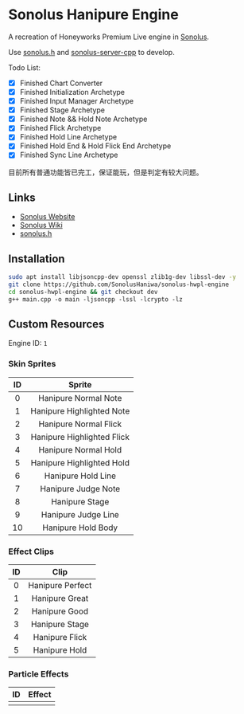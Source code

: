 # Sonolus Hanipure Engine

A recreation of Honeyworks Premium Live engine in [Sonolus](https://sonolus.com).

Use [sonolus.h](https://github.com/SonolusHaniwa/sonolus.h) and [sonolus-server-cpp](https://github.com/SonolusHaniwa/sonolus-server-cpp) to develop.

Todo List:

- [x] Finished Chart Converter
- [x] Finished Initialization Archetype
- [x] Finished Input Manager Archetype
- [x] Finished Stage Archetype
- [x] Finished Note && Hold Note Archetype
- [x] Finished Flick Archetype
- [x] Finished Hold Line Archetype
- [x] Finished Hold End & Hold Flick End Archetype
- [x] Finished Sync Line Archetype

目前所有普通功能皆已完工，保证能玩，但是判定有较大问题。

## Links

- [Sonolus Website](https://sonolus.com) 
- [Sonolus Wiki](https://github.com/NonSpicyBurrito/sonolus-wiki)
- [sonolus.h](https://github.com/SonolusHaniwa/sonolus.h)

## Installation

```bash
sudo apt install libjsoncpp-dev openssl zlib1g-dev libssl-dev -y
git clone https://github.com/SonolusHaniwa/sonolus-hwpl-engine
cd sonolus-hwpl-engine && git checkout dev
g++ main.cpp -o main -ljsoncpp -lssl -lcrypto -lz
```

## Custom Resources

Engine ID: `1`

### Skin Sprites

|ID|Sprite| 
|:-:|:-:|
|0|Hanipure Normal Note|
|1|Hanipure Highlighted Note|
|2|Hanipure Normal Flick|
|3|Hanipure Highlighted Flick|
|4|Hanipure Normal Hold|
|5|Hanipure Highlighted Hold|
|6|Hanipure Hold Line|
|7|Hanipure Judge Note|
|8|Hanipure Stage|
|9|Hanipure Judge Line|
|10|Hanipure Hold Body|

### Effect Clips

|ID|Clip|
|:-:|:-:|
|0|Hanipure Perfect|
|1|Hanipure Great|
|2|Hanipure Good|
|3|Hanipure Stage|
|4|Hanipure Flick|
|5|Hanipure Hold|

### Particle Effects

|ID|Effect|
|:-:|:-:|
|||
